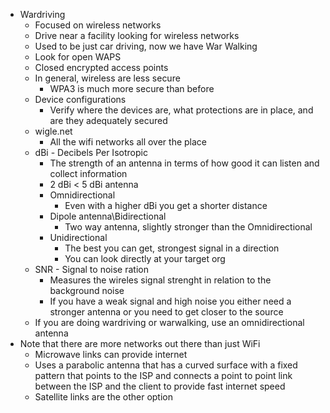 - Wardriving
  - Focused on wireless networks
  - Drive near a facility looking for wireless networks
  - Used to be just car driving, now we have War Walking
  - Look for open WAPS
  - Closed encrypted access points
  - In general, wireless are less secure
    - WPA3 is much more secure than before
  - Device configurations
    - Verify where the devices are, what protections are in place, and are they adequately secured
  - wigle.net
    - All the wifi networks all over the place
  - dBi - Decibels Per Isotropic
    - The strength of an antenna in terms of how good it can listen and collect information
    - 2 dBi < 5 dBi antenna
    - Omnidirectional
      - Even with a higher dBi you get a shorter distance
    - Dipole antenna\Bidirectional
      - Two way antenna, slightly stronger than the Omnidirectional
    - Unidirectional
      - The best you can get, strongest signal in a direction
      - You can look directly at your target org
  - SNR - Signal to noise ration
    - Measures the wireles signal strenght in relation to the background noise
    - If you have a weak signal and high noise you either need a stronger antenna or you need to get closer to the source
  - If you are doing wardriving or warwalking, use an omnidirectional antenna
- Note that there are more networks out there than just WiFi
  - Microwave links can provide internet
  - Uses a parabolic antenna that has a curved surface with a fixed pattern that points to the ISP and connects a point to point link between the ISP and the client to provide fast internet speed
  - Satellite links are the other option 
